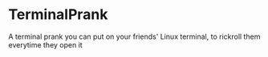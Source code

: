 # TerminalPrank
A terminal prank you can put on your friends' Linux terminal, to rickroll them everytime they open it
